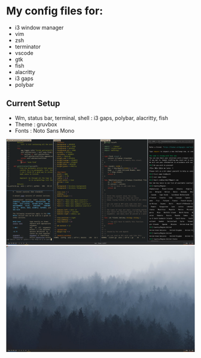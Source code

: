 # My config files for:
- i3 window manager
- vim
- zsh
- terminator
- vscode
- gtk
- fish
- alacritty
- i3 gaps
- polybar

## Current Setup 

- Wm, status bar, terminal, shell : i3 gaps, polybar, alacritty, fish
- Theme : gruvbox
- Fonts : Noto Sans Mono 

![](https://github.com/sid597/config/blob/master/i3_gaps.png)
![](https://github.com/sid597/config/blob/master/i3_gaps_wall.png)
